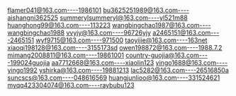 flamer041@163.com----1986101
bu3625251989@163.com----aishangni362525
summerylsummeryl@163.com----yl521m88
huanghong99@163.com----113223
wangbingchao1987@163.com----wangbingchao1988
vvyjy@163.com----96726yjy
a2465151@163.com----2465151
wyf9715@163.com----971500
taoyijie@163.com----163net
xiaoqi198128@163.com----3155173sd
owen198872@163.com----1988.7.2
mimang2008811@163.com----19861001
country-guojia@163.com----199024guojia
aa7712668@163.com----xiaolin123
yingo1688@163.com----yingo1992
yshirka@163.com----19881213
lac5282@163.com----26516850a
suncscs@163.com----048616569
huangjunlioo@163.com----331524621
myqq423304074@163.com----raybubu123
